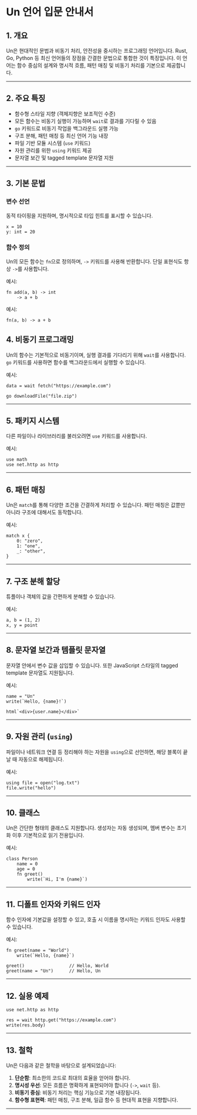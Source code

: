 
# Un 언어 입문 안내서

## 1. 개요

Un은 현대적인 문법과 비동기 처리, 안전성을 중시하는 프로그래밍 언어입니다. Rust, Go, Python 등 최신 언어들의 장점을 간결한 문법으로 통합한 것이 특징입니다.
이 언어는 함수 중심의 설계와 명시적 흐름, 패턴 매칭 및 비동기 처리를 기본으로 제공합니다.

---

## 2. 주요 특징

* 함수형 스타일 지향 (객체지향은 보조적인 수준)
* 모든 함수는 비동기 실행이 가능하며 `wait`로 결과를 기다릴 수 있음
* `go` 키워드로 비동기 작업을 백그라운드 실행 가능
* 구조 분해, 패턴 매칭 등 최신 언어 기능 내장
* 파일 기반 모듈 시스템 (`use` 키워드)
* 자원 관리를 위한 `using` 키워드 제공
* 문자열 보간 및 tagged template 문자열 지원

---

## 3. 기본 문법

### 변수 선언

동적 타이핑을 지원하며, 명시적으로 타입 힌트를 표시할 수 있습니다.

```
x = 10
y: int = 20
```

### 함수 정의

Un의 모든 함수는 `fn`으로 정의하며, `->` 키워드를 사용해 반환합니다.
단일 표현식도 항상 `->`를 사용합니다.

예시:

```
fn add(a, b) -> int
    -> a + b
```

예시:

```
fn(a, b) -> a + b
```


## 4. 비동기 프로그래밍

Un의 함수는 기본적으로 비동기이며, 실행 결과를 기다리기 위해 `wait`를 사용합니다.
`go` 키워드를 사용하면 함수를 백그라운드에서 실행할 수 있습니다.

예시:

```
data = wait fetch("https://example.com")

go downloadFile("file.zip")
```

---

## 5. 패키지 시스템

다른 파일이나 라이브러리를 불러오려면 `use` 키워드를 사용합니다.

예시:

```
use math
use net.http as http
```

---

## 6. 패턴 매칭

Un은 `match`를 통해 다양한 조건을 간결하게 처리할 수 있습니다.
패턴 매칭은 값뿐만 아니라 구조에 대해서도 동작합니다.

예시:

```
match x {
    0: "zero",
    1: "one",
    _: "other",
}
```

---

## 7. 구조 분해 할당

튜플이나 객체의 값을 간편하게 분해할 수 있습니다.

예시:

```
a, b = (1, 2)
x, y = point
```

---

## 8. 문자열 보간과 템플릿 문자열

문자열 안에서 변수 값을 삽입할 수 있습니다.
또한 JavaScript 스타일의 tagged template 문자열도 지원됩니다.

예시:

```
name = "Un"
write(`Hello, {name}!`)

html`<div>{user.name}</div>`
```

---

## 9. 자원 관리 (`using`)

파일이나 네트워크 연결 등 정리해야 하는 자원을 `using`으로 선언하면, 해당 블록이 끝날 때 자동으로 해제됩니다.

예시:

```
using file = open("log.txt")
file.write("hello")
```

---

## 10. 클래스

Un은 간단한 형태의 클래스도 지원합니다. 생성자는 자동 생성되며, 멤버 변수는 초기화 이후 기본적으로 읽기 전용입니다.

예시:

```
class Person
    name = 0
    age = 0
    fn greet() 
        write(`Hi, I'm {name}`)
```

---

## 11. 디폴트 인자와 키워드 인자

함수 인자에 기본값을 설정할 수 있고, 호출 시 이름을 명시하는 키워드 인자도 사용할 수 있습니다.

예시:

```
fn greet(name = "World") 
    write(`Hello, {name}`)

greet()                 // Hello, World
greet(name = "Un")      // Hello, Un
```

---

## 12. 실용 예제

```
use net.http as http

res = wait http.get("https://example.com")
write(res.body)
```

---

## 13. 철학

Un은 다음과 같은 철학을 바탕으로 설계되었습니다:

1. **단순함**: 최소한의 코드로 최대의 효율을 얻어야 합니다.
2. **명시성 우선**: 모든 흐름은 명확하게 표현되어야 합니다 (`->`, `wait` 등).
3. **비동기 중심**: 비동기 처리는 핵심 기능으로 기본 내장됩니다.
4. **함수형 표현력**: 패턴 매칭, 구조 분해, 일급 함수 등 현대적 표현을 지향합니다.

---